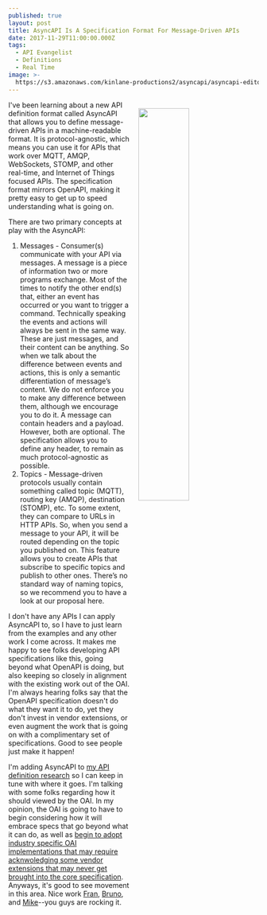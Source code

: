 ```yaml
---
published: true
layout: post
title: AsyncAPI Is A Specification Format For Message-Driven APIs
date: 2017-11-29T11:00:00.000Z
tags:
  - API Evangelist
  - Definitions
  - Real Time
image: >-
  https://s3.amazonaws.com/kinlane-productions2/asyncapi/asyncapi-editor-sample.png
---
```

<p><img src="https://s3.amazonaws.com/kinlane-productions2/asyncapi/asyncapi-editor-sample.png" align="right" width="45%" style="padding: 15px;" /></p>I've been learning about a new API definition format called AsyncAPI that allows you to define message-driven APIs in a machine-readable format. It is protocol-agnostic, which means you can use it for APIs that work over MQTT, AMQP, WebSockets, STOMP, and other real-time, and Internet of Things focused APIs. The specification format mirrors OpenAPI, making it pretty easy to get up to speed understanding what is going on.

There are two primary concepts at play with the AsyncAPI:

1. Messages - Consumer(s) communicate with your API via messages. A message is a piece of information two or more programs exchange. Most of the times to notify the other end(s) that, either an event has occurred or you want to trigger a command. Technically speaking the events and actions will always be sent in the same way. These are just messages, and their content can be anything. So when we talk about the difference between events and actions, this is only a semantic differentiation of message’s content. We do not enforce you to make any difference between them, although we encourage you to do it. A message can contain headers and a payload. However, both are optional. The specification allows you to define any header, to remain as much protocol-agnostic as possible.
2. Topics -  Message-driven protocols usually contain something called topic (MQTT), routing key (AMQP), destination (STOMP), etc. To some extent, they can compare to URLs in HTTP APIs. So, when you send a message to your API, it will be routed depending on the topic you published on. This feature allows you to create APIs that subscribe to specific topics and publish to other ones.
There’s no standard way of naming topics, so we recommend you to have a look at our proposal here.

I don't have any APIs I can apply AsyncAPI to, so I have to just learn from the examples and any other work I come across. It makes me happy to see folks developing API specifications like this, going beyond what OpenAPI is doing, but also keeping so closely in alignment with the existing work out of the OAI. I'm always hearing folks say that the OpenAPI specification doesn't do what they want it to do, yet they don't invest in vendor extensions, or even augment the work that is going on with a complimentary set of specifications. Good to see people just make it happen!

I'm adding AsyncAPI to [my API definition research](http://definitions.apievangelist.com/) so I can keep in tune with where it goes. I'm talking with some folks regarding how it should viewed by the OAI. In my opinion, the OAI is going to have to begin considering how it will embrace specs that go beyond what it can do, as well as [begin to adopt industry specific OAI implementations that may require acknwoledging some vendor extensions that may never get brought into the core specification](http://apievangelist.com/2017/09/25/considering-the-future-of-the-openapi-initiative/). Anyways, it's good to see movement in this area. Nice work [Fran](https://twitter.com/fmvilas), [Bruno](https://twitter.com/bpedro), and [Mike](https://twitter.com/PermittedSoc)--you guys are rocking it.
